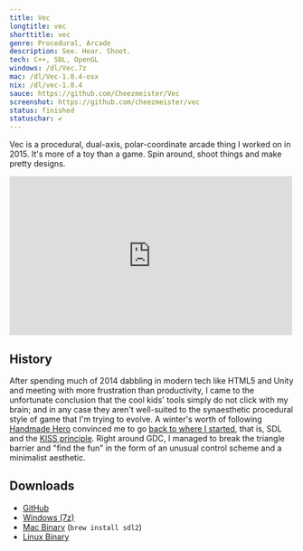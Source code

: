 ```yaml
---
title: Vec
longtitle: vec
shorttitle: vec
genre: Procedural, Arcade
description: See. Hear. Shoot.
tech: C++, SDL, OpenGL
windows: /dl/Vec.7z
mac: /dl/Vec-1.0.4-osx
nix: /dl/vec-1.0.4
sauce: https://github.com/Cheezmeister/Vec
screenshot: https://github.com/cheezmeister/vec
status: finished
statuschar: ✔
--- 
```


Vec is a procedural, dual-axis, polar-coordinate arcade thing I worked on in 2015. It's more of a toy than a game.  Spin around, shoot things and make pretty designs.

<div class="embed" ><iframe src="https://player.vimeo.com/video/127282068" width="500" height="281" frameborder="0" webkitallowfullscreen mozallowfullscreen allowfullscreen></iframe> </div>

History
----------

After spending much of 2014 dabbling in modern tech like HTML5 and Unity and meeting with more frustration than productivity, I came to the unfortunate conclusion that the cool kids' tools simply do not click with my brain; and in any case they aren't well-suited to the synaesthetic procedural style of game that I'm trying to evolve. A winter's worth of following [Handmade Hero](http://handmadehero.org) convinced me to go [back to where I started](/projects/cheezus), that is, SDL and the [KISS principle](http://en.wikipedia.org/KISS_principle). Right around GDC, I managed to break the triangle barrier and "find the fun" in the form of an unusual control scheme and a minimalist aesthetic.


Downloads
---------
* [GitHub](http://github.com/Cheezmeister/vec)
* [Windows (7z)](http://luchenlabs.com/dl/Vec.7z)
* [Mac Binary](http://luchenlabs.com/dl/vec-osx) (`brew install sdl2`) 
* [Linux Binary](http://luchenlabs.com/dl/vec)

